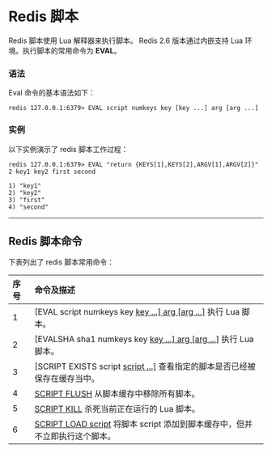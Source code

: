 # Redis 脚本

Redis 脚本使用 Lua 解释器来执行脚本。 Redis 2.6 版本通过内嵌支持 Lua 环境。执行脚本的常用命令为 **EVAL**。

### 语法

Eval 命令的基本语法如下：

```
redis 127.0.0.1:6379> EVAL script numkeys key [key ...] arg [arg ...]
```

### 实例

以下实例演示了 redis 脚本工作过程：

```
redis 127.0.0.1:6379> EVAL "return {KEYS[1],KEYS[2],ARGV[1],ARGV[2]}" 2 key1 key2 first second

1) "key1"
2) "key2"
3) "first"
4) "second"
```

------

## Redis 脚本命令

下表列出了 redis 脚本常用命令：

| 序号 | 命令及描述                                                   |
| :--- | :----------------------------------------------------------- |
| 1    | [EVAL script numkeys key [key ...\] arg [arg ...]](https://www.runoob.com/redis/scripting-eval.html) 执行 Lua 脚本。 |
| 2    | [EVALSHA sha1 numkeys key [key ...\] arg [arg ...]](https://www.runoob.com/redis/scripting-evalsha.html) 执行 Lua 脚本。 |
| 3    | [SCRIPT EXISTS script [script ...\]](https://www.runoob.com/redis/scripting-script-exists.html) 查看指定的脚本是否已经被保存在缓存当中。 |
| 4    | [SCRIPT FLUSH](https://www.runoob.com/redis/scripting-script-flush.html) 从脚本缓存中移除所有脚本。 |
| 5    | [SCRIPT KILL](https://www.runoob.com/redis/scripting-script-kill.html) 杀死当前正在运行的 Lua 脚本。 |
| 6    | [SCRIPT LOAD script](https://www.runoob.com/redis/scripting-script-load.html) 将脚本 script 添加到脚本缓存中，但并不立即执行这个脚本。 |